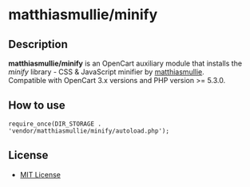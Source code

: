 # matthiasmullie/minify

## Description
**matthiasmullie/minify** is an OpenCart auxiliary module that installs the *minify* library - CSS & JavaScript minifier by [matthiasmullie](https://github.com/matthiasmullie/minify).  
Compatible with OpenCart 3.x versions and PHP version >= 5.3.0.

## How to use
```
require_once(DIR_STORAGE . 'vendor/matthiasmullie/minify/autoload.php');
```

## License
* [MIT License](../../LICENSE.txt)
